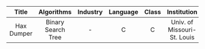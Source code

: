 |    Title   |     Algorithms     | Industry | Language | Class |         Institution         |
|:----------:|:------------------:|:--------:|:--------:|:-----:|:---------------------------:|
| Hax Dumper | Binary Search Tree |     -    |     C    |   C   | Univ. of Missouri-St. Louis |